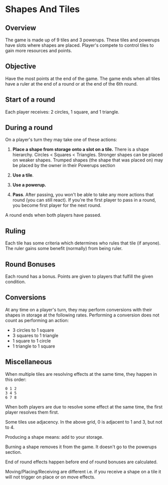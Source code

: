 # Shapes And Tiles

## Overview

The game is made up of 9 tiles and 3 powerups. These tiles and powerups have slots where shapes are placed. Player's compete to control tiles to gain more resources and points.

## Objective
Have the most points at the end of the game. The game ends when all tiles have a ruler at the end of a round or at the end of the 6th round.

## Start of a round
Each player receives: 2 circles, 1 square, and 1 triangle.

## During a round
On a player's turn they may take one of these actions:

1. **Place a shape from storage onto a slot on a tile.** There is a shape hierarchy. Circles < Squares < Triangles. Stronger shapes can be placed on weaker shapes. Trumped shapes (the shape that was placed on) may be placed by the owner in their Powerups section

2. **Use a tile**.
3. **Use a powerup.**
4. **Pass**. After passing, you won't be able to take any more actions that round (you can still react). If you're the first player to pass in a round, you become first player for the next round.

A round ends when both players have passed. 

## Ruling
Each tile has some criteria which determines who rules that tile (if anyone). The ruler gains some benefit (normally) from being ruler. 

## Round Bonuses
Each round has a bonus. Points are given to players that fulfill the given condition.

## Conversions
At any time on a player's turn, they may perform conversions with their shapes in storage at the following rates. Performing a conversion does not count as performing an action:

- 3 circles to 1 square
- 3 squares to 1 triangle
- 1 square to 1 circle
- 1 triangle to 1 square

## Miscellaneous

When multiple tiles are resolving effects at the same time, they happen in this order:

```
0 1 2 
3 4 5 
6 7 8
```

When both players are due to resolve some effect at the same time, the first player resolves them first. 

Some tiles use adjacency. In the above grid, 0 is adjacent to 1 and 3, but not to 4. 

Producing a shape means: add to your storage.

Burning a shape removes it from the game. It doesn't go to the powerups section.

End of round effects happen before end of round bonuses are calculated.

Moving/Placing/Receiving are different i.e. if you receive a shape on a tile it will not trigger on place or on move effects.